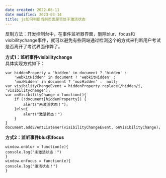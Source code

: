 ```yaml
---
date created: 2022-08-11
date modified: 2023-03-14
title: js如何判断当前页面是否处于激活状态
---
```


反制方法：开发控制台中，在事件监听器界面，删除blur、focus和 visibilitychange事件，就可以避免有些网站通过检测这个的方式来判断用户考试是否离开了考试界面作弊了。

**方式1：监听事件visibilitychange**  
具体实现方式如下：

```
var hiddenProperty = 'hidden' in document ? 'hidden' :    
    'webkitHidden' in document ? 'webkitHidden' :    
    'mozHidden' in document ? 'mozHidden' :  null;
var visibilityChangeEvent = hiddenProperty.replace(/hidden/i, 'visibilitychange');
var onVisibilityChange = function(){
    if (!document[hiddenProperty]) {    
        alert("未激活状态！");
    }else{
        alert("激活状态！")
    }
}
document.addEventListener(visibilityChangeEvent, onVisibilityChange);
```

**方式2：监听事件blur和focus**

```
window.onblur = function(e){
console.log("未激活状态！")
}
window.onfocus = function(e){
console.log("激活状态！")
}
```
